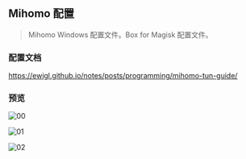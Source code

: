 ## Mihomo 配置

> Mihomo Windows 配置文件。Box for Magisk 配置文件。

### 配置文档

https://ewigl.github.io/notes/posts/programming/mihomo-tun-guide/

### 预览

![00](https://ewigl.github.io/notes/posts/programming/mihomo-tun-guide/images/00.png)

![01](https://ewigl.github.io/notes/posts/programming/mihomo-tun-guide/images/01.png)

![02](https://ewigl.github.io/notes/posts/programming/mihomo-tun-guide/images/02.png)

